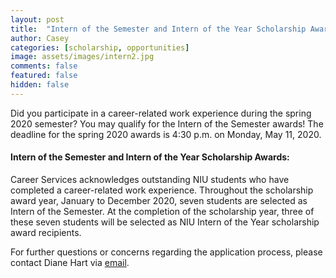 ```yaml
---
layout: post
title:  "Intern of the Semester and Intern of the Year Scholarship Awards"
author: Casey
categories: [scholarship, opportunities]
image: assets/images/intern2.jpg
comments: false
featured: false
hidden: false
---
```


Did you participate in a career-related work experience during the spring 2020 semester? You may qualify for the Intern of the Semester awards! The deadline for the spring 2020 awards is 4:30 p.m. on Monday, May 11, 2020.

#### Intern of the Semester and Intern of the Year Scholarship Awards:

Career Services acknowledges outstanding NIU students who have completed a career-related work experience. Throughout the scholarship award year, January to December 2020, seven students are selected as Intern of the Semester. At the completion of the scholarship year, three of these seven students will be selected as NIU Intern of the Year scholarship award recipients.

For further questions or concerns regarding the application process, please contact Diane Hart via <a href="mailto:dlhart@niu.edu">email</a>.